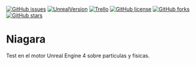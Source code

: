 
[![GitHub issues](https://img.shields.io/github/issues/MoonAntonio/Niagara.svg)](https://github.com/MoonAntonio/Niagara/issues)
[![UnrealVersion](https://img.shields.io/badge/Unreal%20Engine-4.20.3-blue.svg)](https://www.unrealengine.com/)
[![Trello](https://img.shields.io/badge/Trello-OFF-red.svg)](https://github.com/MoonAntonio/Niagara)
[![GitHub license](https://img.shields.io/github/license/MoonAntonio/Niagara.svg)](https://github.com/MoonAntonio/Niagara/blob/master/LICENSE)
[![GitHub forks](https://img.shields.io/github/forks/MoonAntonio/Niagara.svg)](https://github.com/MoonAntonio/Niagara/network)
[![GitHub stars](https://img.shields.io/github/stars/MoonAntonio/Niagara.svg)](https://github.com/MoonAntonio/Niagara/stargazers)

# Niagara

Test en el motor Unreal Engine 4 sobre particulas y fisicas.

